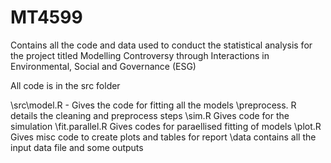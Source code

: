 # MT4599

Contains all the code and data used to conduct the statistical analysis for the project titled Modelling Controversy through Interactions in
Environmental, Social and Governance (ESG)

All code is in the src folder

\src\model.R - Gives the code for fitting all the models
    \preprocess. R details the cleaning and preprocess steps
    \sim.R Gives code for the simulation
    \fit.parallel.R Gives codes for paraellised fitting of models
    \plot.R Gives misc code to create plots and tables for report
\data contains all the input data file and some outputs
